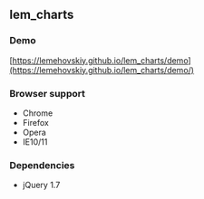 lem_charts
-------

### Demo

[https://lemehovskiy.github.io/lem_charts/demo](https://lemehovskiy.github.io/lem_charts/demo/)

### Browser support

* Chrome
* Firefox
* Opera
* IE10/11


### Dependencies

* jQuery 1.7
